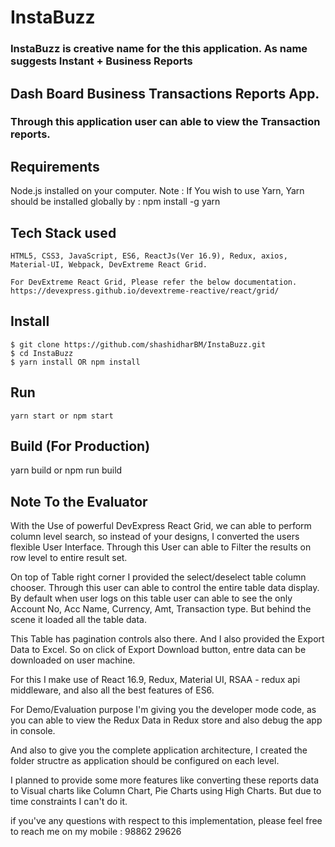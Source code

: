 # InstaBuzz 

### InstaBuzz is creative name for the this application. As name suggests Instant + Business Reports

## Dash Board Business Transactions Reports App.

### Through this application user can able to view the Transaction reports.

## Requirements

Node.js installed on your computer.
Note : If You wish to use Yarn, Yarn should be installed globally by : npm install -g yarn

## Tech Stack used
    HTML5, CSS3, JavaScript, ES6, ReactJs(Ver 16.9), Redux, axios, Material-UI, Webpack, DevExtreme React Grid.
    
    For DevExtreme React Grid, Please refer the below documentation.
    https://devexpress.github.io/devextreme-reactive/react/grid/

## Install

    $ git clone https://github.com/shashidharBM/InstaBuzz.git
    $ cd InstaBuzz
    $ yarn install OR npm install

## Run 

    yarn start or npm start

## Build (For Production)

  yarn build  or npm run build

## Note To the Evaluator

With the Use of powerful DevExpress React Grid, we can able to perform  column level search, so instead of your designs, I converted the users flexible User Interface. Through this User can able to Filter the results on row level to entire result set.

On top of Table right corner I provided the select/deselect table column chooser. Through this user can able to control the entire table data display. By default when user logs on this table user can able to see the only  Account No, Acc Name, Currency, Amt, Transaction type. But behind the scene it loaded all the table data.

This Table has pagination controls also there. And I also provided the Export Data to Excel. So on click of Export Download button, entre data can be downloaded on user machine. 

For this I make use of React 16.9, Redux, Material UI, RSAA - redux api middleware, and also all the best features of ES6.

For Demo/Evaluation purpose I'm giving you the developer mode code, as you can able to view the Redux Data in Redux store and also debug the app in console.

And also to give you the complete application architecture, I created the folder structre as application should be configured on each level.

I planned to provide some more features like converting these reports data to Visual charts like Column Chart, Pie Charts using High Charts. But due to time constraints I can't do it.

if you've any questions with respect to this implementation, please feel free to reach me on my mobile : 98862 29626



